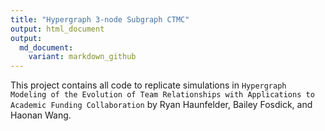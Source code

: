 ```yaml
---
title: "Hypergraph 3-node Subgraph CTMC"
output: html_document
output:
  md_document:
    variant: markdown_github
---
```



This project contains all code to replicate simulations in `Hypergraph Modeling of the Evolution of Team Relationships with Applications to Academic Funding Collaboration` by Ryan Haunfelder, Bailey Fosdick, and Haonan Wang.

